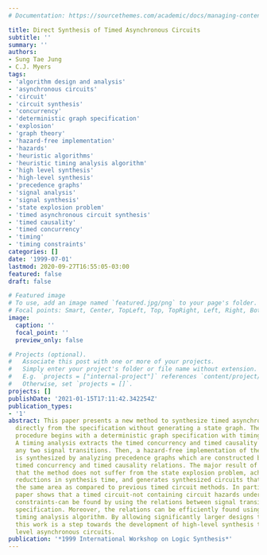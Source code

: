 ```yaml
---
# Documentation: https://sourcethemes.com/academic/docs/managing-content/

title: Direct Synthesis of Timed Asynchronous Circuits
subtitle: ''
summary: ''
authors:
- Sung Tae Jung
- C.J. Myers
tags:
- 'algorithm design and analysis'
- 'asynchronous circuits'
- 'circuit'
- 'circuit synthesis'
- 'concurrency'
- 'deterministic graph specification'
- 'explosion'
- 'graph theory'
- 'hazard-free implementation'
- 'hazards'
- 'heuristic algorithms'
- 'heuristic timing analysis algorithm'
- 'high level synthesis'
- 'high-level synthesis'
- 'precedence graphs'
- 'signal analysis'
- 'signal synthesis'
- 'state explosion problem'
- 'timed asynchronous circuit synthesis'
- 'timed causality'
- 'timed concurrency'
- 'timing'
- 'timing constraints'
categories: []
date: '1999-07-01'
lastmod: 2020-09-27T16:55:05-03:00
featured: false
draft: false

# Featured image
# To use, add an image named `featured.jpg/png` to your page's folder.
# Focal points: Smart, Center, TopLeft, Top, TopRight, Left, Right, BottomLeft, Bottom, BottomRight.
image:
  caption: ''
  focal_point: ''
  preview_only: false

# Projects (optional).
#   Associate this post with one or more of your projects.
#   Simply enter your project's folder or file name without extension.
#   E.g. `projects = ["internal-project"]` references `content/project/deep-learning/index.md`.
#   Otherwise, set `projects = []`.
projects: []
publishDate: '2021-01-15T17:11:42.342254Z'
publication_types:
- '1'
abstract: This paper presents a new method to synthesize timed asynchronous circuits
  directly from the specification without generating a state graph. The synthesis
  procedure begins with a deterministic graph specification with timing constraints.
  A timing analysis extracts the timed concurrency and timed causality relations between
  any two signal transitions. Then, a hazard-free implementation of the specification
  is synthesized by analyzing precedence graphs which are constructed by using the
  timed concurrency and timed causality relations. The major result of this work is
  that the method does not suffer from the state explosion problem, achieves significant
  reductions in synthesis time, and generates synthesized circuits that have nearly
  the same area as compared to previous timed circuit methods. In particular, this
  paper shows that a timed circuit-not containing circuit hazards under given timing
  constraints-can be found by using the relations between signal transitions of the
  specification. Moreover, the relations can be efficiently found using a heuristic
  timing analysis algorithm. By allowing significantly larger designs to be synthesized,
  this work is a step towards the development of high-level synthesis tools for system
  level asynchronous circuits.
publication: '*1999 International Workshop on Logic Synthesis*'
---
```

